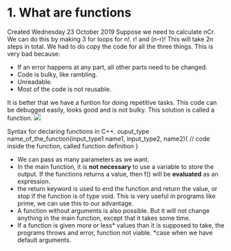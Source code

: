 # 1. What are functions
Created Wednesday 23 October 2019
Suppose we need to calculate nCr. We can do this by making 3 for loops for n!. r! and (n-r)!
This will take 2n steps in total. We had to do copy the code for all the three things.
This is very bad because:

- If an error happens at any part, all other parts need to be changed.
- Code is bulky, like rambling.
- Unreadable.
- Most of the code is not reusable.

It is better that we have a funtion for doing repetitive tasks. This code can be debugged easily, looks good and is not bulky.
This solution is called a function.
![](/assets/1._What_are_functions-image-1.jpg)

Syntax for declaring functions in C++.
ouput_type name_of_the_function(input_type1 name1, input_type2, name2){
// code inside the function, called function definition
}

- We can pass as many parameters as we want.
- In the main function, it is **not necessary** to use a variable to store the output. If the functions returns a value, then f() will be **evaluated** as an expression.
- the return keyword is used to end the function and return the value, or stop if the function is of type void. This is very useful in programs like prime, we can use this to our advantage.
- A function without arguments is also possible. But it will not change anything in the main function, except that it takes some time.
- If a function is given more or less* values than it is supposed to take, the programs throws and error, function not viable. *case when we have default arguments.
